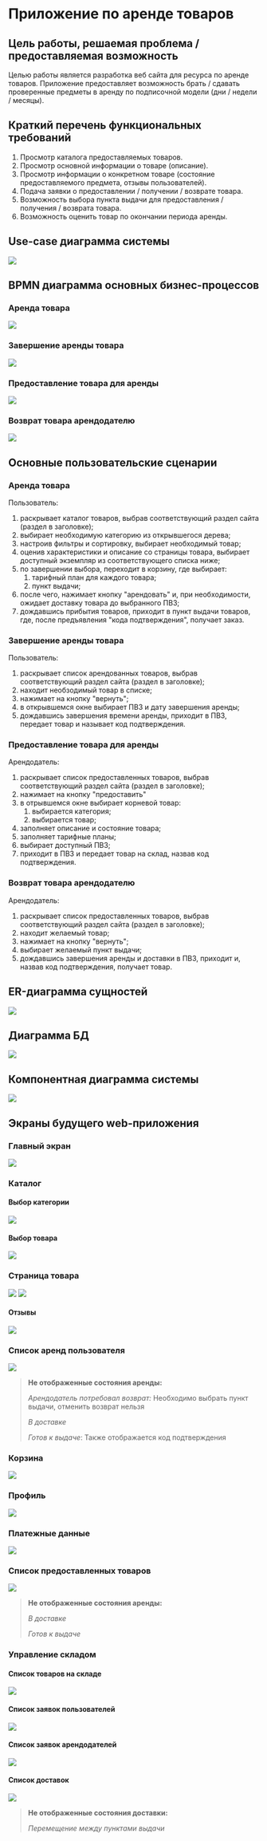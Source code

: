 
# Приложение по аренде товаров

## Цель работы, решаемая проблема / предоставляемая возможность

Целью работы является разработка веб сайта для ресурса по аренде товаров.
Приложение предоставляет возможность брать / сдавать проверенные предметы в
аренду по подписочной модели (дни / недели / месяцы).

## Краткий перечень функциональных требований

1. Просмотр каталога предоставляемых товаров.
1. Просмотр основной информации о товаре (описание).
1. Просмотр информации о конкретном товаре (состояние предоставляемого
   предмета, отзывы пользователей).
1. Подача заявки о предоставлении / получении / возврате товара.
1. Возможность выбора пункта выдачи для предоставления / получения / возврата
   товара.
1. Возможность оценить товар по окончании периода аренды.

## Use-case диаграмма системы
![](res/use_case.svg)

## BPMN диаграмма основных бизнес-процессов
### Аренда товара
![](res/bpmn/arenda.svg)

### Завершение аренды товара
![](res/bpmn/arenda_stop.svg)

### Предоставление товара для аренды
![](res/bpmn/provide.svg)

### Возврат товара арендодателю
![](res/bpmn/revoke.svg)

## Основные пользовательские сценарии
### Аренда товара
Пользователь:
1. раскрывает каталог товаров, выбрав соответствующий раздел сайта
   (раздел в заголовке);
1. выбирает необходимую категорию из открывшегося дерева;
1. настроив фильтры и сортировку, выбирает необходимый товар;
1. оценив характеристики и описание со страницы товара, выбирает доступный
   экземпляр из соответствующего списка ниже;
1. по завершении выбора, переходит в корзину, где выбирает:
    1. тарифный план для каждого товара;
    1. пункт выдачи;
1. после чего, нажимает кнопку "арендовать" и, при необходимости, ожидает
   доставку товара до выбранного ПВЗ;
1. дождавшись прибытия товаров, приходит в пункт выдачи товаров, где, после
   предъявления "кода подтверждения", получает заказ.

### Завершение аренды товара
Пользователь:
1. раскрывает список арендованных товаров, выбрав соответствующий раздел сайта
   (раздел в заголовке);
1. находит необзодимый товар в списке;
1. нажимает на кнопку "вернуть";
1. в открывшемся окне выбирает ПВЗ и дату завершения аренды;
1. дождавшись завершения времени аренды, приходит в ПВЗ, передает товар и
   называет код подтверждения.

### Предоставление товара для аренды
Арендодатель:
1. раскрывает список предоставленных товаров, выбрав соответствующий раздел
   сайта (раздел в заголовке);
1. нажимает на кнопку "предоставить"
1. в отрывшемся окне выбирает корневой товар:
    1. выбирается категория;
    1. выбирается товар;
1. заполняет описание и состояние товара;
1. заполняет тарифные планы;
1. выбирает доступный ПВЗ;
1. приходит в ПВЗ и передает товар на склад, назвав код подтверждения.

### Возврат товара арендодателю
Арендодатель:
1. раскрывает список предоставленных товаров, выбрав соответствующий раздел
   сайта (раздел в заголовке);
1. находит желаемый товар;
1. нажимает на кнопку "вернуть";
1. выбирает желаемый пункт выдачи;
1. дождавшись завершения аренды и доставки в ПВЗ, приходит и, назвав код
   подтверждения, получает товар.

## ER-диаграмма сущностей
![](res/er.svg)

## Диаграмма БД
![](res/er_bd.svg)

## Компонентная диаграмма системы
![](res/component.svg)

## Экраны будущего web-приложения
### Главный экран
![](res/ui/main.svg)

### Каталог
#### Выбор категории
![](res/ui/catalog_category.svg)

#### Выбор товара
![](res/ui/catalog_items.svg)

### Страница товара
![](res/ui/product_description.svg)
![](res/ui/product_instances.svg)

#### Отзывы
![](res/ui/product_reviews.svg)

### Список аренд пользователя
![](res/ui/rents.svg)

>
> **Не отображенные состояния аренды:**
>
> _Арендодатель потребовал возврат:_ Необходимо выбрать пункт выдачи,
> отменить возврат нельзя
>
> _В доставке_
>
> _Готов к выдаче_: Также отображается код подтверждения
>

### Корзина
![](res/ui/cart.svg)

### Профиль
![](res/ui/profile.svg)

### Платежные данные
![](res/ui/payment.svg)

### Список предоставленных товаров
![](res/ui/provider.svg)

>
> **Не отображенные состояния аренды:**
>
> _В доставке_
>
> _Готов к выдаче_
>

### Управление складом
#### Список товаров на складе
![](res/ui/warehouse_storage.svg)

#### Список заявок пользователей
![](res/ui/warehouse_rent.svg)

#### Список заявок арендодателей
![](res/ui/warehouse_provide.svg)

#### Список доставок
![](res/ui/warehouse_delivery.svg)

>
> **Не отображенные состояния доставки:**
>
> _Перемещение между пунктами выдачи_
>

